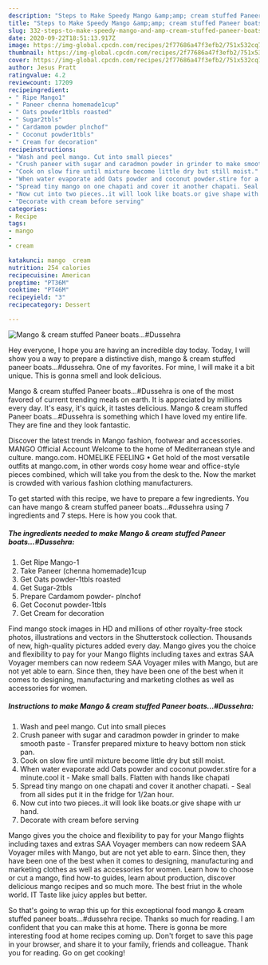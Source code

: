 ```yaml
---
description: "Steps to Make Speedy Mango &amp;amp; cream stuffed Paneer boats...#Dussehra"
title: "Steps to Make Speedy Mango &amp;amp; cream stuffed Paneer boats...#Dussehra"
slug: 332-steps-to-make-speedy-mango-and-amp-cream-stuffed-paneer-boatsdussehra
date: 2020-09-22T18:51:13.917Z
image: https://img-global.cpcdn.com/recipes/2f77686a47f3efb2/751x532cq70/mango-cream-stuffed-paneer-boatsdussehra-recipe-main-photo.jpg
thumbnail: https://img-global.cpcdn.com/recipes/2f77686a47f3efb2/751x532cq70/mango-cream-stuffed-paneer-boatsdussehra-recipe-main-photo.jpg
cover: https://img-global.cpcdn.com/recipes/2f77686a47f3efb2/751x532cq70/mango-cream-stuffed-paneer-boatsdussehra-recipe-main-photo.jpg
author: Jesus Pratt
ratingvalue: 4.2
reviewcount: 17209
recipeingredient:
- " Ripe Mango1"
- " Paneer chenna homemade1cup"
- " Oats powder1tbls roasted"
- " Sugar2tbls"
- " Cardamom powder plnchof"
- " Coconut powder1tbls"
- " Cream for decoration"
recipeinstructions:
- "Wash and peel mango. Cut into small pieces"
- "Crush paneer with sugar and caradmon powder in grinder to make smooth paste Transfer prepared mixture to heavy bottom non stick pan."
- "Cook on slow fire until mixture become little dry but still moist."
- "When water evaporate add Oats powder and coconut powder.stire for a minute.cool it Make small balls. Flatten with hands like chapati"
- "Spread tiny mango on one chapati and cover it another chapati. Seal from all sides put it in the fridge for 1/2an hour."
- "Now cut into two pieces..it will look like boats.or give shape with ur hand."
- "Decorate with cream before serving"
categories:
- Recipe
tags:
- mango
- 
- cream

katakunci: mango  cream 
nutrition: 254 calories
recipecuisine: American
preptime: "PT36M"
cooktime: "PT46M"
recipeyield: "3"
recipecategory: Dessert

---
```



![Mango &amp; cream stuffed Paneer boats...#Dussehra](https://img-global.cpcdn.com/recipes/2f77686a47f3efb2/751x532cq70/mango-cream-stuffed-paneer-boatsdussehra-recipe-main-photo.jpg)

Hey everyone, I hope you are having an incredible day today. Today, I will show you a way to prepare a distinctive dish, mango &amp; cream stuffed paneer boats...#dussehra. One of my favorites. For mine, I will make it a bit unique. This is gonna smell and look delicious.

Mango &amp; cream stuffed Paneer boats...#Dussehra is one of the most favored of current trending meals on earth. It is appreciated by millions every day. It's easy, it's quick, it tastes delicious. Mango &amp; cream stuffed Paneer boats...#Dussehra is something which I have loved my entire life. They are fine and they look fantastic.

Discover the latest trends in Mango fashion, footwear and accessories. MANGO Official Account Welcome to the home of Mediterranean style and culture. mango.com. HOMELIKE FEELING • Get hold of the most versatile outfits at mango.com, in other words cosy home wear and office-style pieces combined, which will take you from the desk to the. Now the market is crowded with various fashion clothing manufacturers.


To get started with this recipe, we have to prepare a few ingredients. You can have mango &amp; cream stuffed paneer boats...#dussehra using 7 ingredients and 7 steps. Here is how you cook that.

<!--inarticleads1-->

##### The ingredients needed to make Mango &amp; cream stuffed Paneer boats...#Dussehra:

1. Get  Ripe Mango-1
1. Take  Paneer (chenna homemade)1cup
1. Get  Oats powder-1tbls roasted
1. Get  Sugar-2tbls
1. Prepare  Cardamom powder- plnchof
1. Get  Coconut powder-1tbls
1. Get  Cream for decoration


Find mango stock images in HD and millions of other royalty-free stock photos, illustrations and vectors in the Shutterstock collection. Thousands of new, high-quality pictures added every day. Mango gives you the choice and flexibility to pay for your Mango flights including taxes and extras SAA Voyager members can now redeem SAA Voyager miles with Mango, but are not yet able to earn. Since then, they have been one of the best when it comes to designing, manufacturing and marketing clothes as well as accessories for women. 

<!--inarticleads2-->

##### Instructions to make Mango &amp; cream stuffed Paneer boats...#Dussehra:

1. Wash and peel mango. Cut into small pieces
1. Crush paneer with sugar and caradmon powder in grinder to make smooth paste - Transfer prepared mixture to heavy bottom non stick pan.
1. Cook on slow fire until mixture become little dry but still moist.
1. When water evaporate add Oats powder and coconut powder.stire for a minute.cool it - Make small balls. Flatten with hands like chapati
1. Spread tiny mango on one chapati and cover it another chapati. - Seal from all sides put it in the fridge for 1/2an hour.
1. Now cut into two pieces..it will look like boats.or give shape with ur hand.
1. Decorate with cream before serving


Mango gives you the choice and flexibility to pay for your Mango flights including taxes and extras SAA Voyager members can now redeem SAA Voyager miles with Mango, but are not yet able to earn. Since then, they have been one of the best when it comes to designing, manufacturing and marketing clothes as well as accessories for women. Learn how to choose or cut a mango, find how-to guides, learn about production, discover delicious mango recipes and so much more. The best friut in the whole world. IT Taste like juicy apples but better. 

So that's going to wrap this up for this exceptional food mango &amp; cream stuffed paneer boats...#dussehra recipe. Thanks so much for reading. I am confident that you can make this at home. There is gonna be more interesting food at home recipes coming up. Don't forget to save this page in your browser, and share it to your family, friends and colleague. Thank you for reading. Go on get cooking!
